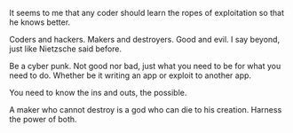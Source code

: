 It seems to me that any coder should learn the ropes of exploitation so that he knows better. 

Coders and hackers. Makers and destroyers. Good and evil. I say beyond, just like Nietzsche said before.

Be a cyber punk. Not good nor bad, just what you need to be for what you need to do. Whether be it writing an app or exploit to another app. 

You need to know the ins and outs, the possible.

A maker who cannot destroy is a god who can die to his creation. Harness the power of both.